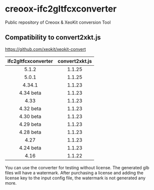 # creoox-ifc2gltfcxconverter
Public repository of Creoox &amp; XeoKit conversion Tool

## Compatibility to convert2xkt.js
https://github.com/xeokit/xeokit-convert

|  ifc2gltfcxconverter    | convert2xkt.js    |
|  :---:    | :---:    |
|  5.1.2   | 1.1.25   |
|  5.0.1   | 1.1.25   |
|  4.34.1   | 1.1.23   |
|  4.34 beta   | 1.1.23   |
|  4.33   | 1.1.23   |
|  4.32 beta  | 1.1.23   |
|  4.30 beta  | 1.1.23   |
|  4.29 beta  | 1.1.23   |
|  4.28 beta  | 1.1.23   |
|  4.27  | 1.1.23   |
|  4.24 beta | 1.1.23   |
|  4.16  | 1.1.22   |




You can use the converter for testing without license. The generated glb files will have a watermark. After purchasing a license and adding the license key to the input config file, the watermark is not generated any more.
